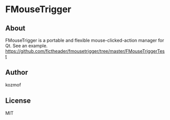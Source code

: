 # FMouseTrigger

##  About
FMouseTrigger is a portable and flexible mouse-clicked-action manager for Qt. See an example. https://github.com/fictheader/fmousetrigger/tree/master/FMouseTriggerTest

## Author
kozmof

## License
MIT
